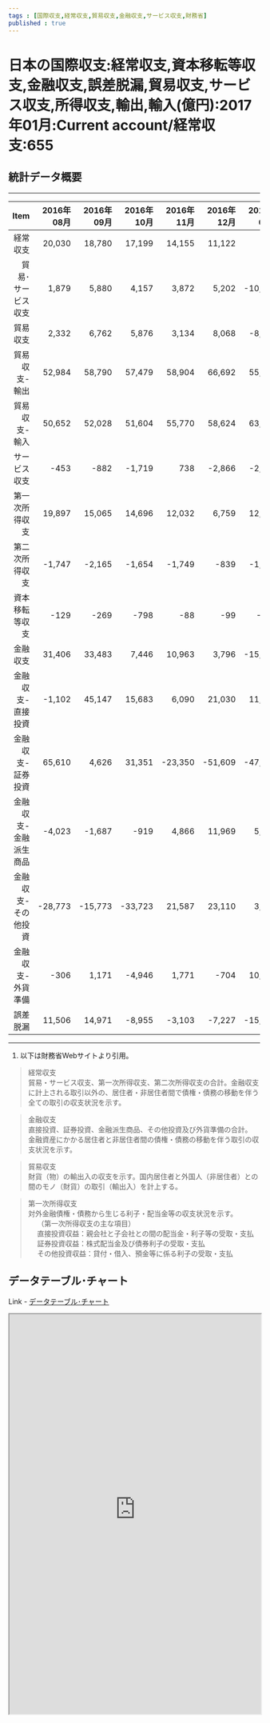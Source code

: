 ```yaml
--- 
tags : [国際収支,経常収支,貿易収支,金融収支,サービス収支,財務省] 
published : true
---
```

# 日本の国際収支:経常収支,資本移転等収支,金融収支,誤差脱漏,貿易収支,サービス収支,所得収支,輸出,輸入(億円):2017年01月:Current account/経常収支:655
## 統計データ概要

***



|                  Item| 2016年08月| 2016年09月| 2016年10月| 2016年11月| 2016年12月| 2017年01月|
|---------------------:|----------:|----------:|----------:|----------:|----------:|----------:|
|              経常収支|     20,030|     18,780|     17,199|     14,155|     11,122|        655|
|     貿易･サービス収支|      1,879|      5,880|      4,157|      3,872|      5,202|    -10,892|
|              貿易収支|      2,332|      6,762|      5,876|      3,134|      8,068|     -8,534|
|         貿易収支-輸出|     52,984|     58,790|     57,479|     58,904|     66,692|     55,173|
|         貿易収支-輸入|     50,652|     52,028|     51,604|     55,770|     58,624|     63,707|
|          サービス収支|       -453|       -882|     -1,719|        738|     -2,866|     -2,357|
|        第一次所得収支|     19,897|     15,065|     14,696|     12,032|      6,759|     12,655|
|        第二次所得収支|     -1,747|     -2,165|     -1,654|     -1,749|       -839|     -1,108|
|        資本移転等収支|       -129|       -269|       -798|        -88|        -99|       -235|
|              金融収支|     31,406|     33,483|      7,446|     10,963|      3,796|    -15,351|
|     金融収支-直接投資|     -1,102|     45,147|     15,683|      6,090|     21,030|     11,110|
|     金融収支-証券投資|     65,610|      4,626|     31,351|    -23,350|    -51,609|    -47,137|
| 金融収支-金融派生商品|     -4,023|     -1,687|       -919|      4,866|     11,969|      5,916|
|   金融収支-その他投資|    -28,773|    -15,773|    -33,723|     21,587|     23,110|      3,775|
|     金融収支-外貨準備|       -306|      1,171|     -4,946|      1,771|       -704|     10,986|
|              誤差脱漏|     11,506|     14,971|     -8,955|     -3,103|     -7,227|    -15,771|


***


	
	
1. 以下は財務省Webサイトより引用。
<blockquote>
経常収支<br>
貿易・サービス収支、第一次所得収支、第二次所得収支の合計。金融収支に計上される取引以外の、居住者・非居住者間で債権・債務の移動を伴う全ての取引の収支状況を示す。
</blockquote>
<blockquote>
金融収支<br>
直接投資、証券投資、金融派生商品、その他投資及び外貨準備の合計。
金融資産にかかる居住者と非居住者間の債権・債務の移動を伴う取引の収支状況を示す。
</blockquote>
<blockquote>
貿易収支<br>財貨（物）の輸出入の収支を示す。国内居住者と外国人（非居住者）との間のモノ（財貨）の取引（輸出入）を計上する。
</blockquote>
<blockquote>
第一次所得収支<br>対外金融債権・債務から生じる利子・配当金等の収支状況を示す。<br> 
　 （第一次所得収支の主な項目）<br>
　 直接投資収益：親会社と子会社との間の配当金・利子等の受取・支払<br>
　 証券投資収益：株式配当金及び債券利子の受取・支払<br>
　 その他投資収益：貸付・借入、預金等に係る利子の受取・支払
</blockquote>
	
## データテーブル･チャート
Link - [データテーブル･チャート](http://knowledgevault.saecanet.com/charts/am-consulting.co.jp-InternationalBalanceofPayments.html)
<iframe src="http://knowledgevault.saecanet.com/charts/am-consulting.co.jp-InternationalBalanceofPayments.html" width="100%" height="800px"></iframe>